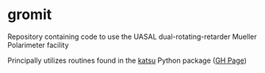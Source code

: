 # gromit
Repository containing code to use the UASAL dual-rotating-retarder Mueller Polarimeter facility 

Principally utilizes routines found in the [katsu](https://katsu.readthedocs.io/en/latest/) Python package ([GH Page](https://github.com/Jashcraf/katsu))
